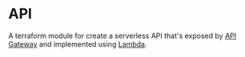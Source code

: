 # API

A terraform module for create a serverless API that's exposed by [API Gateway](https://aws.amazon.com/api-gateway/) and implemented using [Lambda](https://aws.amazon.com/lambda/).

